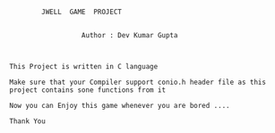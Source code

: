 
			JWELL  GAME  PROJECT


     	              Author : Dev Kumar Gupta



    This Project is written in C language 

    Make sure that your Compiler support conio.h header file as this project contains sone functions from it

    Now you can Enjoy this game whenever you are bored ....

    Thank You
